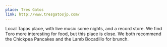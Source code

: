 ```yaml
---
place: Tres Gatos
link: http://www.tresgatosjp.com/
---
```

Local Tapas place, with live music some nights, and a record store.  We find Toro more interesting for food, but this place is close.  We both recommend the Chickpea Pancakes and the Lamb Bocadillo for brunch.